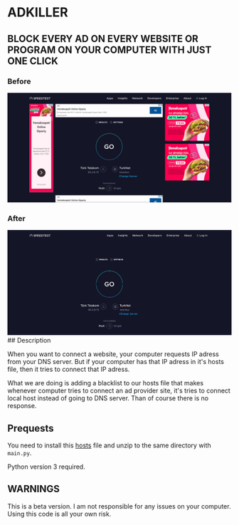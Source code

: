 # ADKILLER


## BLOCK EVERY AD ON EVERY WEBSITE OR PROGRAM ON YOUR COMPUTER WITH JUST ONE CLICK

### Before
<img src="https://github.com/Nightvision53/ADKILLER/blob/master/before.png?raw=true" alt="before" width="600px" height="whatever">

### After
<img src="https://github.com/Nightvision53/ADKILLER/blob/master/After.png?raw=true" alt="after" width="600px" height="whatever">
## Description

When you want to connect a website, your computer requests IP adress from your DNS server. But if your computer has that IP adress in it's hosts file, then it tries to connect that
IP adress. 

What we are doing is adding a blacklist to our hosts file that makes whenever computer tries to connect an ad provider site, it's tries to connect local host instead of going to DNS server.
Than of course there is no response. 

## Prequests
You need to install this [hosts](https://winhelp2002.mvps.org/hosts.zip) file and unzip to the same directory with `main.py`.


Python version 3 required.

## WARNINGS

This is a beta version. I am not responsible for any issues on your computer. Using this code is all your own risk.
